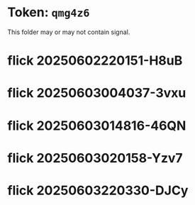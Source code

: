 # Token: `qmg4z6`

This folder may or may not contain signal.
# flick 20250602220151-H8uB
# flick 20250603004037-3vxu
# flick 20250603014816-46QN
# flick 20250603020158-Yzv7
# flick 20250603220330-DJCy
